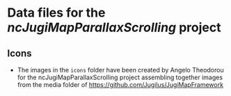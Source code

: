 # Data files for the *ncJugiMapParallaxScrolling* project

## Icons

- The images in the `icons` folder have been created by Angelo Theodorou for the ncJugiMapParallaxScrolling project assembling together images from the media folder of https://github.com/Jugilus/JugiMapFramework
